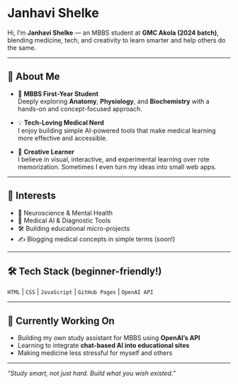# Janhavi Shelke

Hi, I’m **Janhavi Shelke** — an MBBS student at **GMC Akola (2024 batch)**, blending medicine, tech, and creativity to learn smarter and help others do the same.

---

## 🔬 About Me

- 🧠 **MBBS First-Year Student**  
  Deeply exploring **Anatomy**, **Physiology**, and **Biochemistry** with a hands-on and concept-focused approach.

- 💡 **Tech-Loving Medical Nerd**  
  I enjoy building simple AI-powered tools that make medical learning more effective and accessible.

- 🎨 **Creative Learner**  
  I believe in visual, interactive, and experimental learning over rote memorization. Sometimes I even turn my ideas into small web apps.

---

## 📌 Interests

- 🧬 Neuroscience & Mental Health  
- 🤖 Medical AI & Diagnostic Tools  
- 🛠️ Building educational micro-projects  
- ✍️ Blogging medical concepts in simple terms (soon!)

---

## 🛠 Tech Stack (beginner-friendly!)

`HTML` | `CSS` | `JavaScript` | `GitHub Pages` | `OpenAI API`

---

## 🌱 Currently Working On

- Building my own study assistant for MBBS using **OpenAI’s API**
- Learning to integrate **chat-based AI into educational sites**
- Making medicine less stressful for myself and others

---

_“Study smart, not just hard. Build what you wish existed.”_
